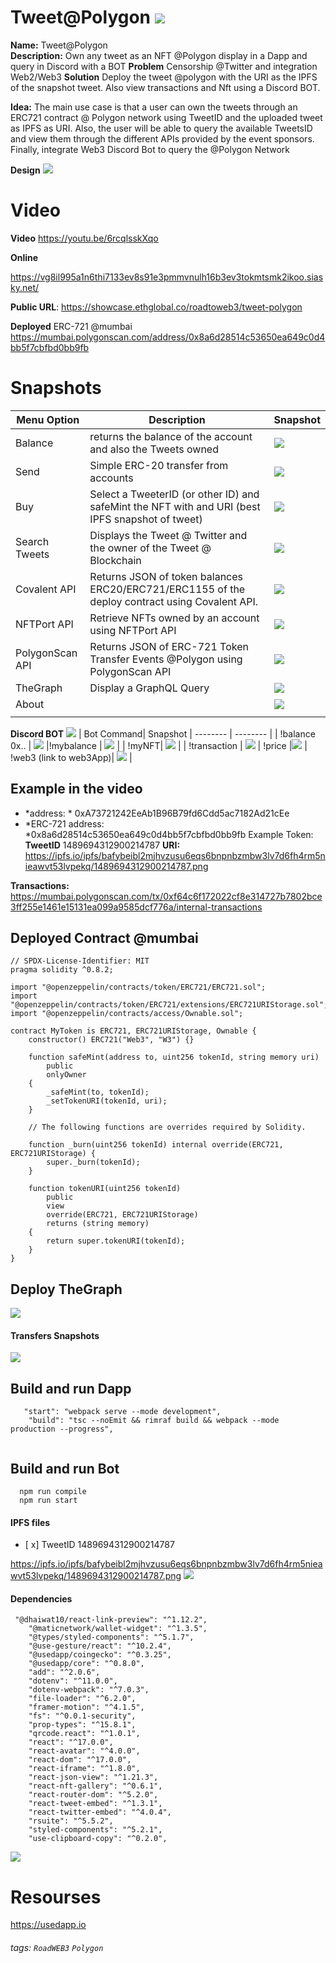 # Tweet@Polygon ![](https://i.imgur.com/8gAClAR.png)



**Name:** Tweet@Polygon  
**Description:**  Own any tweet as an NFT @Polygon display in a Dapp and query in Discord with a BOT
**Problem**
Censorship @Twitter and integration Web2/Web3 
**Solution**
Deploy the tweet @polygon with the URI as the IPFS of the snapshot tweet. Also view transactions and Nft using a Discord BOT.

**Idea:** The main use case is that a user can own the tweets through an ERC721 contract @ Polygon network using TweetID and the uploaded tweet as IPFS as URI. Also, the user will be able to query the available TweetsID and view them through the different APIs provided by the event sponsors. 
Finally, integrate Web3 Discord Bot to query the @Polygon Network



**Design**
![](https://i.imgur.com/NOFckkf.png)


# Video 
**Video**
https://youtu.be/6rcqlsskXqo

**Online**

https://vg8il995a1n6thi7133ev8s91e3pmmvnulh16b3ev3tokmtsmk2ikoo.siasky.net/

**Public URL**: https://showcase.ethglobal.co/roadtoweb3/tweet-polygon

**Deployed** ERC-721 @mumbai 
https://mumbai.polygonscan.com/address/0x8a6d28514c53650ea649c0d4bb5f7cbfbd0bb9fb

# Snapshots

|  Menu Option| Description| Snapshot
| -------- | -------- | -------- | 
| Balance |  returns the balance of the account and also the Tweets owned|   ![](https://i.imgur.com/Ps0WHk6.png)|
| Send    | Simple ERC-20 transfer from accounts |![](https://i.imgur.com/u2YVg7o.png)| 
| Buy    | Select a TweeterID (or other ID) and safeMint the NFT with and URI (best IPFS snapshot of tweet) | ![](https://i.imgur.com/f8Jsi5W.png)|  |
| Search Tweets   | Displays the Tweet @ Twitter and the owner of the Tweet @ Blockchain | ![](https://i.imgur.com/mSZ6U85.png)|  
| Covalent API  | Returns JSON of token balances ERC20/ERC721/ERC1155 of the deploy contract using Covalent API.   |   ![](https://i.imgur.com/Qkc0Egm.png)| |
| NFTPort API   | Retrieve NFTs owned by an account using NFTPort API   |  ![](https://i.imgur.com/ZdFOtvY.png)| |
| PolygonScan API | Returns JSON of ERC-721 Token Transfer Events @Polygon using PolygonScan API   |  ![](https://i.imgur.com/FiEYFT5.png)| 
TheGraph | Display a GraphQL Query  |   ![](https://i.imgur.com/uh1i8iG.png)||
About ||![](https://i.imgur.com/VwvfClC.png)
| |

**Discord BOT**
![](https://i.imgur.com/gIu3dr7.jpg)
| Bot Command| Snapshot
| -------- | -------- | 
|   !balance 0x.. |  ![](https://i.imgur.com/BgImh1V.png)
   |!mybalance | ![](https://i.imgur.com/c8KHw8D.png)
  |
|  !myNFT| ![](https://i.imgur.com/YNI9W7Z.png)
 | 
| !transaction | ![](https://i.imgur.com/dTprpNQ.png)
 |   !price  |![](https://i.imgur.com/UrOYqFB.png)
| !web3 (link to web3App)| ![](https://i.imgur.com/rKBwY1r.png)
|
 
## Example  in the video 

- *address: * 0xA73721242EeAb1B96B79fd6Cdd5ac7182Ad21cEe
- *ERC-721 address: *0x8a6d28514c53650ea649c0d4bb5f7cbfbd0bb9fb
Example Token: 
**TweetID** 1489694312900214787
**URI:**
https://ipfs.io/ipfs/bafybeibl2mjhvzusu6eqs6bnpnbzmbw3lv7d6fh4rm5nieawvt53lvpekq/1489694312900214787.png

**Transactions:**
https://mumbai.polygonscan.com/tx/0xf64c6f172022cf8e314727b7802bce3ff255e1461e15131ea099a9585dcf776a/internal-transactions

## Deployed Contract @mumbai
```javascript=
// SPDX-License-Identifier: MIT
pragma solidity ^0.8.2;

import "@openzeppelin/contracts/token/ERC721/ERC721.sol";
import "@openzeppelin/contracts/token/ERC721/extensions/ERC721URIStorage.sol";
import "@openzeppelin/contracts/access/Ownable.sol";

contract MyToken is ERC721, ERC721URIStorage, Ownable {
    constructor() ERC721("Web3", "W3") {}

    function safeMint(address to, uint256 tokenId, string memory uri)
        public
        onlyOwner
    {
        _safeMint(to, tokenId);
        _setTokenURI(tokenId, uri);
    }

    // The following functions are overrides required by Solidity.

    function _burn(uint256 tokenId) internal override(ERC721, ERC721URIStorage) {
        super._burn(tokenId);
    }

    function tokenURI(uint256 tokenId)
        public
        view
        override(ERC721, ERC721URIStorage)
        returns (string memory)
    {
        return super.tokenURI(tokenId);
    }
}
```

## Deploy TheGraph
![](https://i.imgur.com/rxXnAte.png)

#### Transfers Snapshots
![](https://i.imgur.com/kw3QVx3.png)

## Build and run Dapp

```json=
   "start": "webpack serve --mode development",
    "build": "tsc --noEmit && rimraf build && webpack --mode production --progress",
  

```
## Build and run Bot
```json=
  npm run compile
  npm run start
```

#### IPFS files

- [ x] TweetID 1489694312900214787

https://ipfs.io/ipfs/bafybeibl2mjhvzusu6eqs6bnpnbzmbw3lv7d6fh4rm5nieawvt53lvpekq/1489694312900214787.png
![](https://i.imgur.com/Q1SoN0H.png)

#### Dependencies

```json=
 "@dhaiwat10/react-link-preview": "^1.12.2",
    "@maticnetwork/wallet-widget": "^1.3.5",
    "@types/styled-components": "^5.1.7",
    "@use-gesture/react": "^10.2.4",
    "@usedapp/coingecko": "^0.3.25",
    "@usedapp/core": "^0.8.0",
    "add": "^2.0.6",
    "dotenv": "^11.0.0",
    "dotenv-webpack": "^7.0.3",
    "file-loader": "^6.2.0",
    "framer-motion": "^4.1.5",
    "fs": "^0.0.1-security",
    "prop-types": "^15.8.1",
    "qrcode.react": "^1.0.1",
    "react": "^17.0.0",
    "react-avatar": "^4.0.0",
    "react-dom": "^17.0.0",
    "react-iframe": "^1.8.0",
    "react-json-view": "^1.21.3",
    "react-nft-gallery": "^0.6.1",
    "react-router-dom": "^5.2.0",
    "react-tweet-embed": "^1.3.1",
    "react-twitter-embed": "^4.0.4",
    "rsuite": "^5.5.2",
    "styled-components": "^5.2.1",
    "use-clipboard-copy": "^0.2.0",
```
![](https://i.imgur.com/MZ1MYjg.png)


# Resourses 


https://usedapp.io

###### tags: `RoadWEB3` `Polygon`

